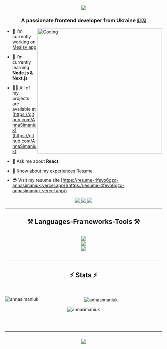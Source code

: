 <h1 align="center">
    <img src="https://readme-typing-svg.herokuapp.com/?font=Righteous&size=35&center=true&vCenter=true&width=500&height=70&color=F8BE3D&duration=4000&lines=Hi+There!+👋;+I'm+Anna+Simaniuk!;" />
</h1>
<h3 align="center">A passionate frontend developer from Ukraine 🇺🇦</h3>
<img align="right" alt="Coding" width="400" src="https://s11.gifyu.com/images/ScIvG.gif">

- 🔭 I’m currently working on [Mealsy app](https://github.com/AnnaSimaniuk/mealsy-app)

- 🌱 I’m currently learning **Node.js & Next.js**

- 👨‍💻 All of my projects are available at [https://github.com/AnnaSimaniuk](https://github.com/AnnaSimaniuk)

- 💬 Ask me about **React**

- 📄 Know about my experiences [Resume](https://drive.google.com/file/d/1PY1FWvwAA12FbW6S7O62GdNedGOcyatU/view?usp=drive_link)

- 😎 Visit my resume site [https://resume-4fevo6gzo-annasimaniuk.vercel.app/](https://resume-4fevo6gzo-annasimaniuk.vercel.app/)

<div align="center"> 
  <a href="mailto:anna.shchavinska@gmail.com">
    <img src="https://img.shields.io/badge/Gmail-333333?style=for-the-badge&logo=gmail&logoColor=red" />
  </a>
  <a href="https://linkedin.com/in/anna-simaniuk-0b7b5524b" target="_blank">
    <img src="https://img.shields.io/badge/LinkedIn-0077B5?style=for-the-badge&logo=linkedin&logoColor=white" target="_blank" />
  </a>
  <a href="#" target="_blank">
     <img src="https://img.shields.io/badge/Portfolio-FF5722?style=for-the-badge&logo=todoist&logoColor=white" target="_blank" /> <!-- sqlite, safari, google-chrome are other good icon options -->
  </a>
</div>

 <hr/>

<h2 align="center">⚒️ Languages-Frameworks-Tools ⚒️</h2>
<br/>
<div align="center">
    <img src="https://skillicons.dev/icons?i=babel,bash,bootstrap,css,express,figma,git,github,html,redux" /><br>
    <img src="https://skillicons.dev/icons?i=graphql,gulp,js,jest,materialui,mongodb,nextjs,nodejs,postman,react" /><br>
  <img src="https://skillicons.dev/icons?i=sass,tailwind,ts,vite,webpack" /><br>
</div>

<br/>
<hr/>

<h2 align="center">⚡ Stats ⚡</h2>
<br>
<div align=center>
     <p><img align="left" src="https://github-readme-stats.vercel.app/api/top-langs?username=annasimaniuk&show_icons=true&locale=en&layout=compact&theme=react&border_radius=10" alt="annasimaniuk" /></p>
    
<p>&nbsp;<img align="center" src="https://github-readme-stats.vercel.app/api?username=annasimaniuk&show_icons=true&locale=en&theme=react&border_radius=10" alt="annasimaniuk" /></p>

<p><img align="center" src="https://github-readme-streak-stats.herokuapp.com/?user=annasimaniuk&theme=react&border_radius=10" alt="annasimaniuk" /></p>
</div>

<br/><br/>
<hr/>

<h3 align="center">
    <img src="https://readme-typing-svg.herokuapp.com/?font=Righteous&size=25&center=true&vCenter=true&width=500&height=70&color=F8BE3D&duration=4000&lines=Thanks+for+visiting!+✌️;+Shoot+me+a+message+on+Linkedin!;I'm+always+down+to+collab+:)">
</h3>

<br/>

